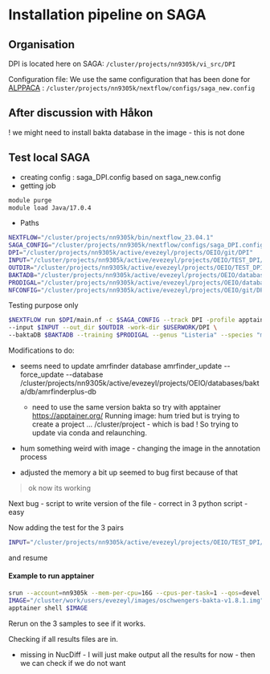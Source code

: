 # Installation pipeline on SAGA
## Organisation
DPI is located here on SAGA: `/cluster/projects/nn9305k/vi_src/DPI`

Configuration file: We use the same configuration that has been done for 
[ALPPACA](https://github.com/NorwegianVeterinaryInstitute/ALPPACA) : `/cluster/projects/nn9305k/nextflow/configs/saga_new.config`


## After discussion with Håkon 
! we might need to install bakta database in the image - this is not done


## Test local SAGA 
- creating config : saga_DPI.config based on saga_new.config
- getting job

```bash
module purge
module load Java/17.0.4
```

- Paths 

```bash 
NEXTFLOW="/cluster/projects/nn9305k/bin/nextflow_23.04.1"
SAGA_CONFIG="/cluster/projects/nn9305k/nextflow/configs/saga_DPI.config"
DPI="/cluster/projects/nn9305k/active/evezeyl/projects/OEIO/git/DPI"
INPUT="/cluster/projects/nn9305k/active/evezeyl/projects/OEIO/TEST_DPI/single_test.csv"
OUTDIR="/cluster/projects/nn9305k/active/evezeyl/projects/OEIO/TEST_DPI/TEST"
BAKTADB="/cluster/projects/nn9305k/active/evezeyl/projects/OEIO/databases/bakta/db"
PRODIGAL="/cluster/projects/nn9305k/active/evezeyl/projects/OEIO/databases/Listeria_monocytogenes.trn"
NFCONFIG="/cluster/projects/nn9305k/active/evezeyl/projects/OEIO/git/DPI/nextflow.config"
```

Testing purpose only
```bash
$NEXTFLOW run $DPI/main.nf -c $SAGA_CONFIG --track DPI -profile apptainer  \
--input $INPUT --out_dir $OUTDIR -work-dir $USERWORK/DPI \
--baktaDB $BAKTADB --training $PRODIGAL --genus "Listeria" --species "monocytogenes" --sqlitedb "test.sqlite" -resume
```

Modifications to do: 
- seems need to update amrfinder database 
    amrfinder_update --force_update --database /cluster/projects/nn9305k/active/evezeyl/projects/OEIO/databases/bakta/db/amrfinderplus-db 
    -   need to use the same version bakta so try with apptainer <https://apptainer.org/> 
    Running image: 
    hum tried but is trying to create a project ... /cluster/project - which is bad !
    So trying to update via conda  and relaunching. 

- hum something weird with image - changing the image in the annotation process
- adjusted the memory a bit up seemed to bug first because of that 
> ok now its working

Next bug - script to write version of the file - correct in 3 python script - easy

Now adding the test for the 3 pairs
```bash
INPUT="/cluster/projects/nn9305k/active/evezeyl/projects/OEIO/TEST_DPI/saga_test.csv"
```
and resume 

#### Example to run apptainer
```bash 
srun --account=nn9305k --mem-per-cpu=16G --cpus-per-task=1 --qos=devel --time=2:00:00 --pty bash -i
IMAGE="/cluster/work/users/evezeyl/images/oschwengers-bakta-v1.8.1.img"
apptainer shell $IMAGE

```

Rerun on the 3 samples to see if it works.

Checking if all results files are in. 
- missing in NucDiff - I will just make output all the results for now - then we can check if we do not want 
